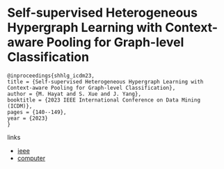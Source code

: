 # Self-supervised Heterogeneous Hypergraph Learning with Context-aware Pooling for Graph-level Classification

```
@inproceedings{shhlg_icdm23,
title = {Self-supervised Heterogeneous Hypergraph Learning with Context-aware Pooling for Graph-level Classification},
author = {M. Hayat and S. Xue and J. Yang},
booktitle = {2023 IEEE International Conference on Data Mining (ICDM)},
pages = {140--149},
year = {2023}
}
```

links
- [ieee](https://doi.org/10.1109/ICDM58522.2023.00023)
- [computer](https://doi.ieeecomputersociety.org/10.1109/ICDM58522.2023.00023)
